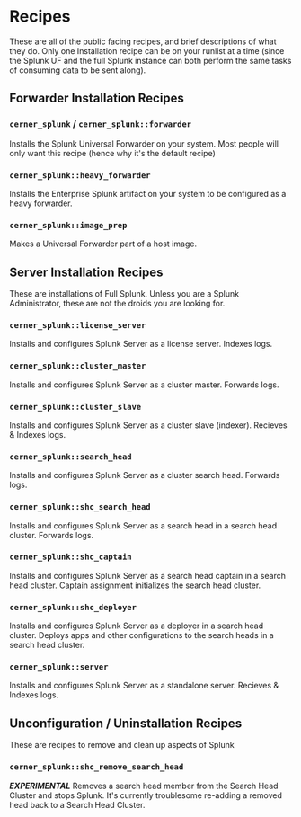 Recipes
=======
These are all of the public facing recipes, and brief descriptions of what they do. Only one Installation recipe can be on your runlist at a time (since the Splunk UF and the full Splunk instance can both perform the same tasks of consuming data to be sent along).

Forwarder Installation Recipes
------------------------------
### `cerner_splunk` / `cerner_splunk::forwarder`

Installs the Splunk Universal Forwarder on your system. Most people will only want this recipe (hence why it's the default recipe)

### `cerner_splunk::heavy_forwarder`

Installs the Enterprise Splunk artifact on your system to be configured as a heavy forwarder.

### `cerner_splunk::image_prep`

Makes a Universal Forwarder part of a host image.

Server Installation Recipes
---------------------------
These are installations of Full Splunk. Unless you are a Splunk Administrator, these are not the droids you are looking for.

### `cerner_splunk::license_server`

Installs and configures Splunk Server as a license server. Indexes logs.

### `cerner_splunk::cluster_master`

Installs and configures Splunk Server as a cluster master. Forwards logs.

### `cerner_splunk::cluster_slave`

Installs and configures Splunk Server as a cluster slave (indexer). Recieves & Indexes logs.

### `cerner_splunk::search_head`

Installs and configures Splunk Server as a cluster search head. Forwards logs.

### `cerner_splunk::shc_search_head`

Installs and configures Splunk Server as a search head in a search head cluster. Forwards logs.

### `cerner_splunk::shc_captain`

Installs and configures Splunk Server as a search head captain in a search head cluster. Captain assignment initializes the search head cluster.

### `cerner_splunk::shc_deployer`

Installs and configures Splunk Server as a deployer in a search head cluster. Deploys apps and other configurations to the search heads in a search head cluster.

### `cerner_splunk::server`

Installs and configures Splunk Server as a standalone server. Recieves & Indexes logs.

Unconfiguration / Uninstallation Recipes
----------------------------------------
These are recipes to remove and clean up aspects of Splunk

### `cerner_splunk::shc_remove_search_head`

**_EXPERIMENTAL_** Removes a search head member from the Search Head Cluster and stops Splunk. It's currently troublesome re-adding a removed head back to a Search Head Cluster.
